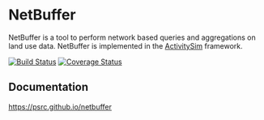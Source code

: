 NetBuffer
=========

NetBuffer is a tool to perform network based queries and aggregations 
on land use data.  NetBuffer is implemented in the 
[ActivitySim](https://github.com/activitysim) framework.

[![Build Status](https://travis-ci.org/psrc/netbuffer.svg?branch=master)](https://travis-ci.org/psrc/netbuffer) [![Coverage Status](https://coveralls.io/repos/UDST/activitysim/badge.png?branch=master)](https://coveralls.io/r/psrc/netbuffer?branch=master)

## Documentation

https://psrc.github.io/netbuffer
